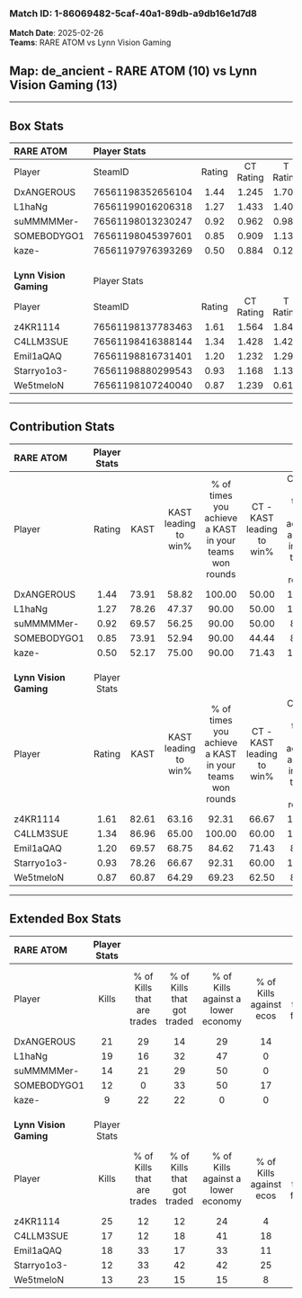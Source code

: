 ### Match ID: 1-86069482-5caf-40a1-89db-a9db16e1d7d8  
**Match Date**: 2025-02-26  
**Teams**: RARE ATOM vs Lynn Vision Gaming  

## **Map**: de_ancient - RARE ATOM (10) vs Lynn Vision Gaming (13)  
---  

## Box Stats  

| **RARE ATOM**          | Player Stats      |        |           |          |       |       |       |         |        |      |     |
| :- | :- | :-: | :-: | :-: | :-: | :-: | :-: | :-: | :-: | :-: | :-: |
| Player                 | SteamID           | Rating | CT Rating | T Rating | KAST  |  ADR  | Kills | Assists | Deaths | K/D  | HS% |
| DxANGEROUS             | 76561198352656104 |  1.44  |   1.245   |  1.706   | 73.91 | 100.1 |  21   |    6    |   13   | 1.62 | 38  |
| L1haNg                 | 76561199016206318 |  1.27  |   1.433   |  1.402   | 78.26 | 102.8 |  19   |    8    |   19   | 1.00 | 52  |
| suMMMMMer-             | 76561198013230247 |  0.92  |   0.962   |  0.980   | 69.57 | 71.5  |  14   |    4    |   18   | 0.78 | 57  |
| SOMEBODYGO1            | 76561198045397601 |  0.85  |   0.909   |  1.132   | 73.91 | 63.4  |  12   |    9    |   19   | 0.63 | 58  |
| kaze-                  | 76561197976393269 |  0.50  |   0.884   |  0.126   | 52.17 | 30.8  |   9   |    3    |   17   | 0.53 | 44  |
|                        |                   |        |           |          |       |       |       |         |        |      |     |
|                        |                   |        |           |          |       |       |       |         |        |      |     |
|                        |                   |        |           |          |       |       |       |         |        |      |     |
| **Lynn Vision Gaming** | Player Stats      |        |           |          |       |       |       |         |        |      |     |
| Player                 | SteamID           | Rating | CT Rating | T Rating | KAST  |  ADR  | Kills | Assists | Deaths | K/D  | HS% |
| z4KR1114               | 76561198137783463 |  1.61  |   1.564   |  1.846   | 82.61 | 95.8  |  25   |    6    |   14   | 1.79 | 28  |
| C4LLM3SUE              | 76561198416388144 |  1.34  |   1.428   |  1.429   | 86.96 | 89.4  |  17   |    9    |   14   | 1.21 | 47  |
| Emil1aQAQ              | 76561198816731401 |  1.20  |   1.232   |  1.296   | 69.57 | 83.6  |  18   |    7    |   15   | 1.20 | 72  |
| Starryo1o3-            | 76561198880299543 |  0.93  |   1.168   |  1.134   | 78.26 | 65.7  |  12   |    8    |   17   | 0.71 | 58  |
| We5tmeloN              | 76561198107240040 |  0.87  |   1.239   |  0.618   | 60.87 | 68.1  |  13   |    6    |   16   | 0.81 | 69  |
---  

## Contribution Stats  

| **RARE ATOM**          | Player Stats |       |                      |                                                        |                           |                                                             |                          |                                                            |
| :- | :-: | :-: | :-: | :-: | :-: | :-: | :-: | :-: |
| Player                 |    Rating    | KAST  | KAST leading to win% | % of times you achieve a KAST in your teams won rounds | CT - KAST leading to win% | CT - % of times you achieve a KAST in your teams won rounds | T - KAST leading to win% | T - % of times you achieve a KAST in your teams won rounds |
| DxANGEROUS             |     1.44     | 73.91 |        58.82         |                         100.00                         |           50.00           |                           100.00                            |          71.43           |                           100.00                           |
| L1haNg                 |     1.27     | 78.26 |        47.37         |                         90.00                          |           50.00           |                           100.00                            |          44.44           |                           80.00                            |
| suMMMMMer-             |     0.92     | 69.57 |        56.25         |                         90.00                          |           50.00           |                            80.00                            |          62.50           |                           100.00                           |
| SOMEBODYGO1            |     0.85     | 73.91 |        52.94         |                         90.00                          |           44.44           |                            80.00                            |          62.50           |                           100.00                           |
| kaze-                  |     0.50     | 52.17 |        75.00         |                         90.00                          |           71.43           |                           100.00                            |          80.00           |                           80.00                            |
|                        |              |       |                      |                                                        |                           |                                                             |                          |                                                            |
|                        |              |       |                      |                                                        |                           |                                                             |                          |                                                            |
|                        |              |       |                      |                                                        |                           |                                                             |                          |                                                            |
| **Lynn Vision Gaming** | Player Stats |       |                      |                                                        |                           |                                                             |                          |                                                            |
| Player                 |    Rating    | KAST  | KAST leading to win% | % of times you achieve a KAST in your teams won rounds | CT - KAST leading to win% | CT - % of times you achieve a KAST in your teams won rounds | T - KAST leading to win% | T - % of times you achieve a KAST in your teams won rounds |
| z4KR1114               |     1.61     | 82.61 |        63.16         |                         92.31                          |           66.67           |                           100.00                            |          60.00           |                           85.71                            |
| C4LLM3SUE              |     1.34     | 86.96 |        65.00         |                         100.00                         |           60.00           |                           100.00                            |          70.00           |                           100.00                           |
| Emil1aQAQ              |     1.20     | 69.57 |        68.75         |                         84.62                          |           71.43           |                            83.33                            |          66.67           |                           85.71                            |
| Starryo1o3-            |     0.93     | 78.26 |        66.67         |                         92.31                          |           60.00           |                           100.00                            |          75.00           |                           85.71                            |
| We5tmeloN              |     0.87     | 60.87 |        64.29         |                         69.23                          |           62.50           |                            83.33                            |          66.67           |                           57.14                            |
---  

## Extended Box Stats  

| **RARE ATOM**          | Player Stats |                            |                            |                                    |                         |                              |                                 |        |                             |                                     |                          |                               |                            |
| :- | :-: | :-: | :-: | :-: | :-: | :-: | :-: | :-: | :-: | :-: | :-: | :-: | :-: |
| Player                 |    Kills     | % of Kills that are trades | % of Kills that got traded | % of Kills against a lower economy | % of Kills against ecos | % of Kills that are flawless | % of Kills that are close duels | Deaths | % of Deaths that get traded | % of Deaths against a lower economy | % of Deaths against ecos | % of Deaths that are flawless | % of Deaths that are close |
| DxANGEROUS             |      21      |             29             |             14             |                 29                 |           14            |              81              |                5                |   13   |              8              |                 15                  |            8             |              54               |             8              |
| L1haNg                 |      19      |             16             |             32             |                 47                 |            0            |              63              |                0                |   19   |             26              |                 16                  |            5             |              47               |             11             |
| suMMMMMer-             |      14      |             21             |             29             |                 50                 |            0            |              71              |                0                |   18   |             11              |                 22                  |            6             |              72               |             6              |
| SOMEBODYGO1            |      12      |             0              |             33             |                 50                 |           17            |              92              |                0                |   19   |             37              |                 16                  |            0             |              84               |             5              |
| kaze-                  |      9       |             22             |             22             |                 0                  |            0            |              78              |               11                |   17   |              6              |                 18                  |            6             |              65               |             0              |
|                        |              |                            |                            |                                    |                         |                              |                                 |        |                             |                                     |                          |                               |                            |
|                        |              |                            |                            |                                    |                         |                              |                                 |        |                             |                                     |                          |                               |                            |
|                        |              |                            |                            |                                    |                         |                              |                                 |        |                             |                                     |                          |                               |                            |
| **Lynn Vision Gaming** | Player Stats |                            |                            |                                    |                         |                              |                                 |        |                             |                                     |                          |                               |                            |
| Player                 |    Kills     | % of Kills that are trades | % of Kills that got traded | % of Kills against a lower economy | % of Kills against ecos | % of Kills that are flawless | % of Kills that are close duels | Deaths | % of Deaths that get traded | % of Deaths against a lower economy | % of Deaths against ecos | % of Deaths that are flawless | % of Deaths that are close |
| z4KR1114               |      25      |             12             |             12             |                 24                 |            4            |              76              |                4                |   14   |             29              |                 14                  |            7             |              86               |             0              |
| C4LLM3SUE              |      17      |             12             |             18             |                 41                 |           18            |              59              |                6                |   14   |             29              |                  0                  |            0             |              71               |             7              |
| Emil1aQAQ              |      18      |             33             |             17             |                 33                 |           11            |              61              |                0                |   15   |             20              |                 13                  |            7             |              93               |             0              |
| Starryo1o3-            |      12      |             33             |             42             |                 42                 |           25            |              75              |                8                |   17   |             35              |                 12                  |            6             |              65               |             0              |
| We5tmeloN              |      13      |             23             |             15             |                 15                 |            8            |              62              |               15                |   16   |             13              |                  6                  |            6             |              69               |             6              |

